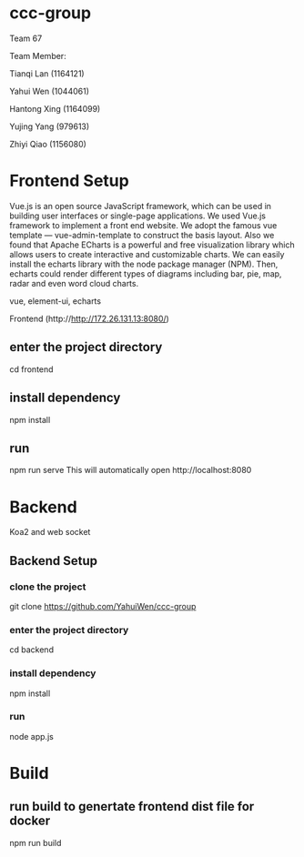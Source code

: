 # ccc-group

Team 67

Team Member:

Tianqi Lan		(1164121)

Yahui Wen		  (1044061)

Hantong Xing	(1164099)

Yujing Yang		(979613)

Zhiyi Qiao		(1156080)

# Frontend Setup
Vue.js is an open source JavaScript framework, which can be used in building user interfaces or single-page applications. We used Vue.js framework to implement a front end website. We adopt the famous vue template — vue-admin-template to construct the basis layout. Also we found that Apache ECharts is a powerful and free visualization library which allows users to create interactive and customizable charts. We can easily install the echarts library with the node package manager (NPM). Then, echarts could render different types of diagrams including bar, pie, map, radar and even word cloud charts. 

vue, element-ui, echarts

Frontend (http://http://172.26.131.13:8080/)
## enter the project directory
cd frontend
## install dependency
npm install

## run
npm run serve
This will automatically open http://localhost:8080

# Backend 

Koa2 and web socket

## Backend Setup
### clone the project
git clone https://github.com/YahuiWen/ccc-group

### enter the project directory
cd backend
### install dependency
npm install

### run
node app.js


# Build
## run build to genertate frontend dist file for docker
npm run build

